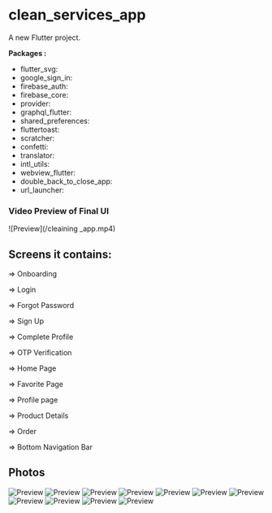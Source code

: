 # clean_services_app

A new Flutter project.


**Packages :**

- flutter_svg:
- google_sign_in:
- firebase_auth: 
- firebase_core: 
- provider:
- graphql_flutter: 
- shared_preferences: 
- fluttertoast: 
- scratcher: 
- confetti: 
- translator:
- intl_utils:
- webview_flutter: 
- double_back_to_close_app:
- url_launcher:       

### Video Preview of Final UI

![Preview](/cleaining _app.mp4)

## Screens it contains:

=> Onboarding

=> Login

=> Forgot Password

=> Sign Up

=> Complete Profile

=> OTP Verification

=> Home Page

=> Favorite Page

=> Profile  page

=> Product Details

=> Order

=> Bottom Navigation Bar 

## Photos
![Preview](/login.jpg)
![Preview](home)
![Preview](cleaning_info.jpg)
![Preview](user_info.jpg)
![Preview](mpre_user_info.jpg)
![Preview](order.jpg)
![Preview](oederlist.jpg)
![Preview](profile.jpg)
![Preview](feedback.jpg)
![Preview](enquires.jpg)
![Preview](contactus.jpg)



